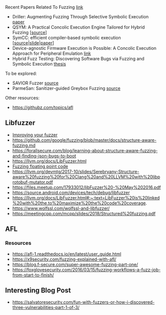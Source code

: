 

Recent Papers Related To Fuzzing [link](https://wcventure.github.io/FuzzingPaper/)

- Driller: Augmenting Fuzzing Through Selective Symbolic Execution [paper](https://sites.cs.ucsb.edu/~vigna/publications/2016_NDSS_Driller.pdf)
- QSYM: A Practical Concolic Execution Engine Tailored for Hybrid Fuzzing [[source](https://github.com/sslab-gatech/qsym#run-hybrid-fuzzing-with-afl|[paper](https://www.usenix.org/system/files/conference/usenixsecurity18/sec18-yun.pdf))]
- SymCC: efficient compiler-based symbolic execution [[source](https://github.com/eurecom-s3/symcc)|[slide](https://www.usenix.org/system/files/sec20_slides_popelau.pdf)|[paper](https://www.usenix.org/conference/usenixsecurity20/presentation/poeplau)]
- Device-agnostic Firmware Execution is Possible: A Concolic Execution Approach for Peripheral Emulation [link](https://openreview.net/pdf?id=rylaZ6iIDr)
- Hybrid Fuzz Testing: Discovering Software Bugs via Fuzzing and Symbolic Execution [thesis](http://reports-archive.adm.cs.cmu.edu/anon/2012/CMU-CS-12-116.pdf)


To be explored:

- SAVIOR Fuzzer [source](https://github.com/evanmak/savior-source)
- ParmeSan: Sanitizer-guided Greybox Fuzzing [source](https://github.com/vusec/parmesan)

Other resources:

- https://githubz.com/topics/afl


## Libfuzzer
- [Improving your fuzzer](https://fuchsia.dev/fuchsia-src/development/testing/fuzzing/improve-a-fuzzer)
- https://github.com/google/fuzzing/blob/master/docs/structure-aware-fuzzing.md
- https://forallsecure.com/blog/learning-about-structure-aware-fuzzing-and-finding-json-bugs-to-boot
- https://llvm.org/docs/LibFuzzer.html
- [Fuzzing floating point code](https://rigtorp.se/fuzzing-floating-point-code/)
- https://llvm.org/devmtg/2017-10/slides/Serebryany-Structure-aware%20fuzzing%20for%20Clang%20and%20LLVM%20with%20libprotobuf-mutator.pdf
- https://files.meetup.com/17933012/libFuzzer%20-%20May%202016.pdf
- https://source.android.com/devices/tech/debug/libfuzzer
- https://llvm.org/docs/LibFuzzer.html#:~:text=LibFuzzer%20is%20linked%20with%20the,to%20maximize%20the%20code%20coverage.
- https://www.wolfssl.com/wolfssl-and-libfuzzer/
- https://meetingcpp.com/mcpp/slides/2018/Structured%20fuzzing.pdf


## AFL

### Resources
- https://afl-1.readthedocs.io/en/latest/user_guide.html
- https://x9security.com/fuzzing-explained-with-afl/
- https://blog.f-secure.com/super-awesome-fuzzing-part-one/
- https://foxglovesecurity.com/2016/03/15/fuzzing-workflows-a-fuzz-job-from-start-to-finish/


## Interesting Blog Post
- https://salvatoresecurity.com/fun-with-fuzzers-or-how-i-discovered-three-vulnerabilities-part-1-of-3/
